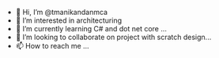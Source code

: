 - 👋 Hi, I’m @tmanikandanmca
- 👀 I’m interested in architecturing 
- 🌱 I’m currently learning C# and dot net core ...
- 💞️ I’m looking to collaborate on project with scratch design...
- 📫 How to reach me ...

<!---
tmanikandanmca/tmanikandanmca is a ✨ special ✨ repository because its `README.md` (this file) appears on your GitHub profile.
You can click the Preview link to take a look at your changes.
--->
